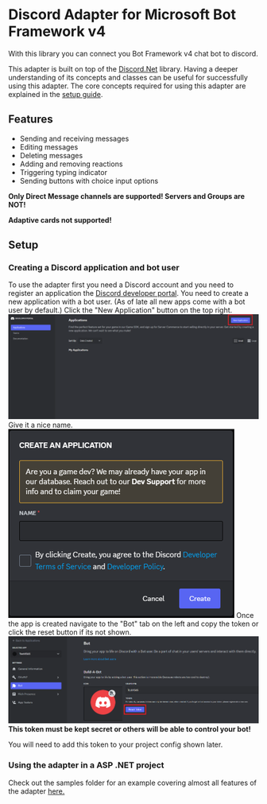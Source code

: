 ﻿# Discord Adapter for Microsoft Bot Framework v4

With this library you can connect you Bot Framework v4 chat bot to discord.

This adapter is built on top of the [Discord.Net](https://github.com/discord-net/Discord.Net) library. Having a deeper understanding of its concepts and classes can be useful for successfully using this adapter. The core concepts required for using this adapter are explained in the [setup guide](/samples/CoreBot/CoreBot/README.md).

## Features

- Sending and receiving messages
- Editing messages
- Deleting messages
- Adding and removing reactions
- Triggering typing indicator
- Sending buttons with choice input options

**Only Direct Message channels are supported! Servers and Groups are NOT!**

**Adaptive cards not supported!**

## Setup

### Creating a Discord application and bot user

To use the adapter first you need a Discord account and you need to register an application the [Discord developer portal](https://discord.com/developers/applications). You need to create a new application with a bot user. (As of late all new apps come with a bot user by default.) Click the "New Application" button on the top right. ![Discord Developer Portal](/docs/images/devportal.png)
Give it a nice name. ![Bot naming](/docs/images/botname.png)
Once the app is created navigate to the "Bot" tab on the left and copy the token or click the reset button if its not shown. ![Bot tab](/docs/images/bottoken.png)
**This token must be kept secret or others will be able to control your bot!** 

You will need to add this token to your project config shown later.

### Using the adapter in a ASP .NET project

Check out the samples folder for an example covering almost all features of the adapter [here.](/samples/CoreBot/CoreBot/README.md)